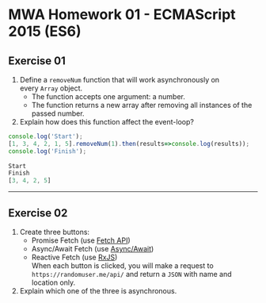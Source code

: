 # MWA Homework 01 - ECMAScript 2015 (ES6)
## Exercise 01
1. Define a `removeNum` function that will work asynchronously on every `Array` object. 
   * The function accepts one argument: a number. 
   * The function returns a new array after removing all instances of the passed number.
2. Explain how does this function affect the event-loop?

```javascript
console.log('Start'); 
[1, 3, 4, 2, 1, 5].removeNum(1).then(results=>console.log(results));
console.log('Finish'); 
   
Start
Finish
[3, 4, 2, 5]
```
- - - -
## Exercise 02
1. Create three buttons:
   * Promise Fetch (use [Fetch API](https://developer.mozilla.org/en-US/docs/Web/API/Fetch_API/Using_Fetch))
   * Async/Await Fetch (use [Async/Await](https://developer.mozilla.org/en-US/docs/Web/JavaScript/Reference/Statements/async_function))
   * Reactive Fetch (use [RxJS](https://rxjs-dev.firebaseapp.com/))  
When each button is clicked, you will make a request to `https://randomuser.me/api/` and return a `JSON` with name and location only.
2. Explain which one of the three is asynchronous.
